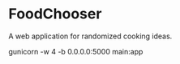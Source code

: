 # FoodChooser
A web application for randomized cooking ideas.

gunicorn -w 4 -b 0.0.0.0:5000 main:app